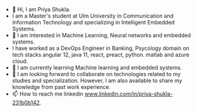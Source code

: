 - 👋 Hi, I am Priya Shukla.
- I am a Master's student at Ulm University in Communication and Information Technology and specializing in Intelligent Embedded Systems.
- 👀 I am interested in Machine Learning, Neural networks and embedded systems.
- I have worked as a DevOps Engineer in Banking, Psycology domain on tech stacks angular 12, java 11, react, preact, python. matlab and azure cloud. 
- 🌱 I am currently learning Machine learning and embedded systems.
- 💞️ I am looking forward to collaborate on technologies related to my studies and specialization. However, I am also available to share my knowledge from past work experience.
- 📫 How to reach me linkedin www.linkedin.com/in/priya-shukla-231b0b142.


<!---
shukla567priya/shukla567priya is a ✨ special ✨ repository because its `README.md` (this file) appears on your GitHub profile.
You can click the Preview link to take a look at your changes.
--->
